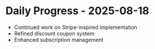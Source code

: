 # Daily Progress - 2025-08-18

- Continued work on Stripe-inspired implementation
- Refined discount coupon system
- Enhanced subscription management

